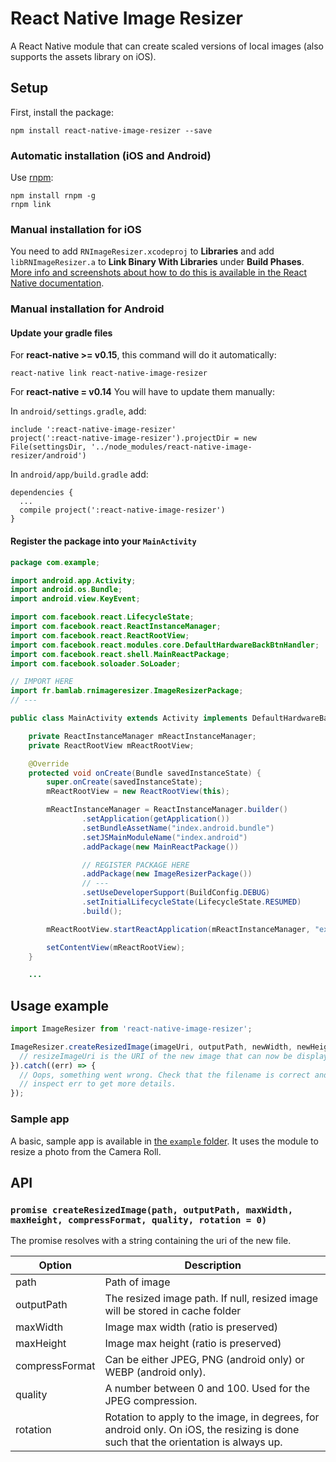 # React Native Image Resizer

A React Native module that can create scaled versions of local images (also supports the assets library on iOS).

## Setup

First, install the package:
```
npm install react-native-image-resizer --save
```

### Automatic installation (iOS and Android)

Use [rnpm](https://github.com/rnpm/rnpm):

```
npm install rnpm -g
rnpm link
```

### Manual installation for iOS

You need to add `RNImageResizer.xcodeproj` to **Libraries** and add `libRNImageResizer.a` to **Link Binary With Libraries** under **Build Phases**. [More info and screenshots about how to do this is available in the React Native documentation](http://facebook.github.io/react-native/docs/linking-libraries-ios.html#content).

### Manual installation for Android

#### Update your gradle files

For **react-native >= v0.15**, this command will do it automatically:
```
react-native link react-native-image-resizer
```

For **react-native = v0.14**
You will have to update them manually:

In `android/settings.gradle`, add:
```
include ':react-native-image-resizer'
project(':react-native-image-resizer').projectDir = new File(settingsDir, '../node_modules/react-native-image-resizer/android')
```

In `android/app/build.gradle` add:
```
dependencies {
  ...
  compile project(':react-native-image-resizer')
}
```

#### Register the package into your `MainActivity`
```java
package com.example;

import android.app.Activity;
import android.os.Bundle;
import android.view.KeyEvent;

import com.facebook.react.LifecycleState;
import com.facebook.react.ReactInstanceManager;
import com.facebook.react.ReactRootView;
import com.facebook.react.modules.core.DefaultHardwareBackBtnHandler;
import com.facebook.react.shell.MainReactPackage;
import com.facebook.soloader.SoLoader;

// IMPORT HERE
import fr.bamlab.rnimageresizer.ImageResizerPackage;
// ---

public class MainActivity extends Activity implements DefaultHardwareBackBtnHandler {

    private ReactInstanceManager mReactInstanceManager;
    private ReactRootView mReactRootView;

    @Override
    protected void onCreate(Bundle savedInstanceState) {
        super.onCreate(savedInstanceState);
        mReactRootView = new ReactRootView(this);

        mReactInstanceManager = ReactInstanceManager.builder()
                .setApplication(getApplication())
                .setBundleAssetName("index.android.bundle")
                .setJSMainModuleName("index.android")
                .addPackage(new MainReactPackage())

                // REGISTER PACKAGE HERE
                .addPackage(new ImageResizerPackage())
                // ---
                .setUseDeveloperSupport(BuildConfig.DEBUG)
                .setInitialLifecycleState(LifecycleState.RESUMED)
                .build();

        mReactRootView.startReactApplication(mReactInstanceManager, "example", null);

        setContentView(mReactRootView);
    }

    ...
```

## Usage example

```javascript
import ImageResizer from 'react-native-image-resizer';

ImageResizer.createResizedImage(imageUri, outputPath, newWidth, newHeight, compressFormat, quality).then((resizedImageUri) => {
  // resizeImageUri is the URI of the new image that can now be displayed, uploaded...
}).catch((err) => {
  // Oops, something went wrong. Check that the filename is correct and
  // inspect err to get more details.
});
```

### Sample app

A basic, sample app is available in [the `example` folder](https://github.com/bamlab/react-native-image-resizer/tree/master/example). It uses the module to resize a photo from the Camera Roll.

## API

### `promise createResizedImage(path, outputPath, maxWidth, maxHeight, compressFormat, quality, rotation = 0)`

The promise resolves with a string containing the uri of the new file.

Option | Description
------ | -----------
path | Path of image
outputPath | The resized image path. If null, resized image will be stored in cache folder
maxWidth | Image max width (ratio is preserved)
maxHeight | Image max height (ratio is preserved)
compressFormat | Can be either JPEG, PNG (android only) or WEBP (android only).
quality | A number between 0 and 100. Used for the JPEG compression.
rotation | Rotation to apply to the image, in degrees, for android only. On iOS, the resizing is done such that the orientation is always up.
